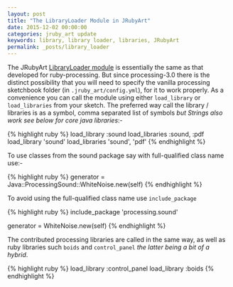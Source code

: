 ```yaml
---
layout: post
title: "The LibraryLoader Module in JRubyArt"
date: 2015-12-02 00:00:00
categories: jruby_art update
keywords: library, library loader, libraries, JRubyArt
permalink: _posts/library_loader
---
```


The JRubyArt [LibraryLoader module][library_loader] is essentially the same as that developed for ruby-processing. But since processing-3.0 there is the distinct possibility that you will need to specify the vanilla processing sketchbook folder (in `.jruby_art/config.yml`), for it to work properly. As a convenience you can call the module using either `load_library` or `load_libraries` from your sketch. The preferred way call the library / libraries is as a symbol, comma separated list of symbols _but Strings also work see below for core java libraries_:-

{% highlight ruby %}
load_library :sound
load_libraries :sound, :pdf
load_library 'sound'
load_libraries 'sound', 'pdf'
{% endhighlight %}

To use classes from the sound package say with full-qualified class name use:-

{% highlight ruby %}
generator = Java::ProcessingSound::WhiteNoise.new(self)
{% endhighlight %}

To avoid using the full-qualified class name use `include_package`

{% highlight ruby %}
include_package 'processing.sound'

generator = WhiteNoise.new(self)
{% endhighlight %}

The contributed processing libraries are called in the same way, as well as ruby libraries such `boids` and `control_panel` _the latter being a bit of a hybrid_.

{% highlight ruby %}
load_library :control_panel
load_library :boids
{% endhighlight %}

[library_loader]:https://github.com/ruby-processing/JRubyArt/blob/master/lib/jruby_art/library_loader.rb

